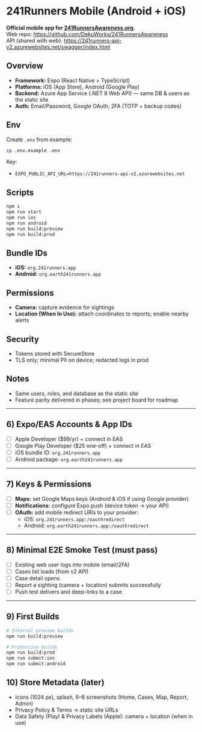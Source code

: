 # 241Runners Mobile (Android + iOS)

**Official mobile app for [241RunnersAwareness.org](https://241runnersawareness.org).**  
Web repo: https://github.com/DekuWorks/241RunnersAwareness  
API (shared with web): https://241runners-api-v2.azurewebsites.net/swagger/index.html

## Overview
- **Framework:** Expo (React Native + TypeScript)
- **Platforms:** iOS (App Store), Android (Google Play)
- **Backend:** Azure App Service (.NET 8 Web API) — same DB & users as the static site
- **Auth:** Email/Password, Google OAuth, 2FA (TOTP + backup codes)

## Env
Create `.env` from example:
```bash
cp .env.example .env
```

Key:
- `EXPO_PUBLIC_API_URL=https://241runners-api-v2.azurewebsites.net`

## Scripts
```bash
npm i
npm run start
npm run ios
npm run android
npm run build:preview
npm run build:prod
```

## Bundle IDs
- **iOS:** `org.241runners.app`
- **Android:** `org.earth241runners.app`

## Permissions
- **Camera:** capture evidence for sightings
- **Location (When In Use):** attach coordinates to reports; enable nearby alerts

## Security
- Tokens stored with SecureStore
- TLS only; minimal PII on device; redacted logs in prod

## Notes
- Same users, roles, and database as the static site
- Feature parity delivered in phases; see project board for roadmap

---

## 6) Expo/EAS Accounts & App IDs
- [ ] Apple Developer ($99/yr) + connect in EAS
- [ ] Google Play Developer ($25 one-off) + connect in EAS
- [ ] iOS bundle ID: `org.241runners.app`
- [ ] Android package: `org.earth241runners.app`

---

## 7) Keys & Permissions
- [ ] **Maps:** set Google Maps keys (Android & iOS if using Google provider)
- [ ] **Notifications:** configure Expo push (device token → your API)
- [ ] **OAuth:** add mobile redirect URIs to your provider:
  - iOS: `org.241runners.app:/oauthredirect`
  - Android: `org.earth241runners.app:/oauthredirect`

---

## 8) Minimal E2E Smoke Test (must pass)
- [ ] Existing web user logs into mobile (email/2FA)
- [ ] Cases list loads (from v2 API)
- [ ] Case detail opens
- [ ] Report a sighting (camera + location) submits successfully
- [ ] Push test delivers and deep-links to a case

---

## 9) First Builds
```bash
# Internal preview builds
npm run build:preview

# Production builds
npm run build:prod
npm run submit:ios
npm run submit:android
```

## 10) Store Metadata (later)
- Icons (1024 px), splash, 6–8 screenshots (Home, Cases, Map, Report, Admin)
- Privacy Policy & Terms → static site URLs
- Data Safety (Play) & Privacy Labels (Apple): camera + location (when in use)
